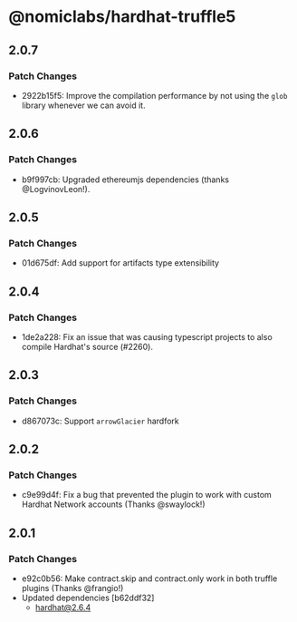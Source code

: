 # @nomiclabs/hardhat-truffle5

## 2.0.7

### Patch Changes

- 2922b15f5: Improve the compilation performance by not using the `glob` library whenever we can avoid it.

## 2.0.6

### Patch Changes

- b9f997cb: Upgraded ethereumjs dependencies (thanks @LogvinovLeon!).

## 2.0.5

### Patch Changes

- 01d675df: Add support for artifacts type extensibility

## 2.0.4

### Patch Changes

- 1de2a228: Fix an issue that was causing typescript projects to also compile Hardhat's source (#2260).

## 2.0.3

### Patch Changes

- d867073c: Support `arrowGlacier` hardfork

## 2.0.2

### Patch Changes

- c9e99d4f: Fix a bug that prevented the plugin to work with custom Hardhat Network accounts (Thanks @swaylock!)

## 2.0.1

### Patch Changes

- e92c0b56: Make contract.skip and contract.only work in both truffle plugins (Thanks @frangio!)
- Updated dependencies [b62ddf32]
  - hardhat@2.6.4
